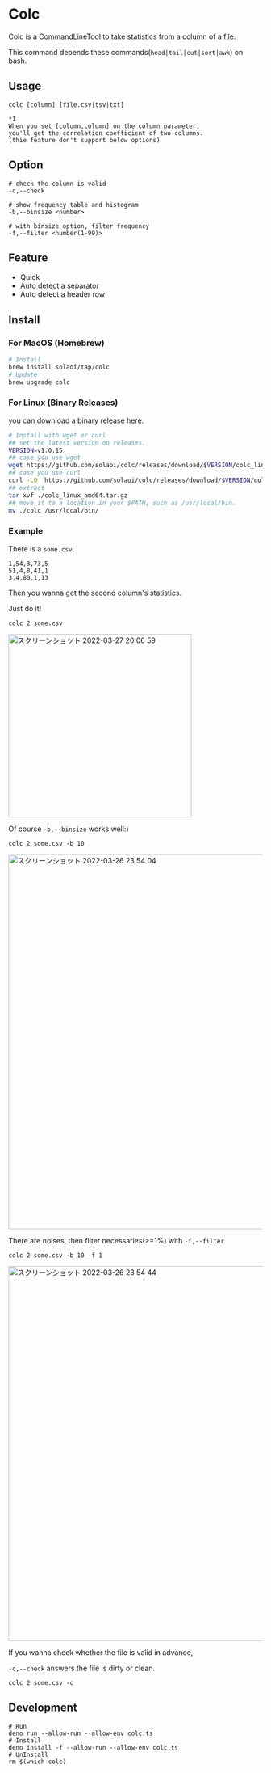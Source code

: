 # Colc

Colc is a CommandLineTool to take statistics from a column of a file.

This command depends these commands(`head|tail|cut|sort|awk`) on bash.

## Usage

```
colc [column] [file.csv|tsv|txt]

*1
When you set [column,column] on the column parameter,
you'll get the correlation coefficient of two columns.
(thie feature don't support below options)
```

## Option

```
# check the column is valid
-c,--check

# show frequency table and histogram
-b,--binsize <number>

# with binsize option, filter frequency
-f,--filter <number(1-99)>
```

## Feature

- Quick
- Auto detect a separator
- Auto detect a header row

## Install

### For MacOS (Homebrew)

```sh
# Install
brew install solaoi/tap/colc
# Update
brew upgrade colc
```

### For Linux (Binary Releases)

you can download a binary release
[here](https://github.com/solaoi/colc/releases).

```sh
# Install with wget or curl
## set the latest version on releases.
VERSION=v1.0.15
## case you use wget
wget https://github.com/solaoi/colc/releases/download/$VERSION/colc_linux_amd64.tar.gz
## case you use curl
curl -LO  https://github.com/solaoi/colc/releases/download/$VERSION/colc_linux_amd64.tar.gz
## extract
tar xvf ./colc_linux_amd64.tar.gz
## move it to a location in your $PATH, such as /usr/local/bin.
mv ./colc /usr/local/bin/
```

### Example

There is a `some.csv`.

```
1,54,3,73,5
51,4,8,41,1
3,4,80,1,13
```

Then you wanna get the second column's statistics.

Just do it!

```
colc 2 some.csv
```

<img width="363" alt="スクリーンショット 2022-03-27 20 06 59" src="https://user-images.githubusercontent.com/46414076/160278636-1a2d2f53-d1b6-41c3-8253-8eaf90683f46.png">

Of course `-b,--binsize` works well:)

```
colc 2 some.csv -b 10
```

<img width="742" alt="スクリーンショット 2022-03-26 23 54 04" src="https://user-images.githubusercontent.com/46414076/160244950-d543ed29-4709-465d-8b7d-63be530cc29a.png">

There are noises, then filter necessaries(>=1%) with `-f,--filter`

```
colc 2 some.csv -b 10 -f 1
```

<img width="742" alt="スクリーンショット 2022-03-26 23 54 44" src="https://user-images.githubusercontent.com/46414076/160244980-3e938d6a-766b-4f63-865c-8e5caef18739.png">

If you wanna check whether the file is valid in advance,

`-c,--check` answers the file is dirty or clean.

```
colc 2 some.csv -c
```

## Development

```
# Run
deno run --allow-run --allow-env colc.ts
# Install
deno install -f --allow-run --allow-env colc.ts
# UnInstall
rm $(which colc)
```
